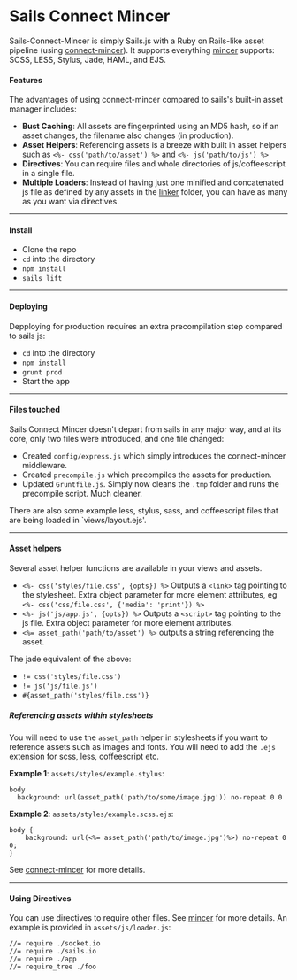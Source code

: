 # Sails Connect Mincer

Sails-Connect-Mincer is simply Sails.js with a Ruby on Rails-like asset pipeline (using [connect-mincer](https://github.com/clarkdave/connect-mincer)). It supports everything [mincer](https://github.com/nodeca/mincer) supports: SCSS, LESS, Stylus, Jade, HAML, and EJS.

#### Features
The advantages of using connect-mincer compared to sails's built-in asset manager includes:
- **Bust Caching**: All assets are fingerprinted using an MD5 hash, so if an asset changes, the filename also changes (in production).
- **Asset Helpers**: Referencing assets is a breeze with built in asset helpers such as `<%- css('path/to/asset') %>` and `<%- js('path/to/js') %>`
- **Directives**: You can require files and whole directories of js/coffeescript in a single file.
- **Multiple Loaders**: Instead of having just one minified and concatenated js file as defined by any assets in the [linker](http://sailsjs.org/#!documentation/assets) folder, you can have as many as you want via directives.

---

#### Install
- Clone the repo
- `cd` into the directory
- `npm install`
- `sails lift`

---

#### Deploying
Depploying for production requires an extra precompilation step compared to sails js:
- `cd` into the directory
- `npm install`
- `grunt prod`
- Start the app

---

#### Files touched
Sails Connect Mincer doesn't depart from sails in any major way, and at its core, only two files were introduced, and one file changed:
- Created `config/express.js` which simply introduces the connect-mincer middleware.
- Created `precompile.js` which precompiles the assets for production.
- Updated `Gruntfile.js`. Simply now cleans the `.tmp` folder and runs the precompile script. Much cleaner.

There are also some example less, stylus, sass, and coffeescript files that are being loaded in `views/layout.ejs'.

---

#### Asset helpers
Several asset helper functions are available in your views and assets.
- `<%- css('styles/file.css', {opts}) %>` Outputs a `<link>` tag pointing to the stylesheet. Extra object parameter for more element attributes, eg `<%- css('css/file.css', {'media': 'print'}) %>`
- `<%- js('js/app.js', {opts}) %>` Outputs a `<script>` tag pointing to the js file. Extra object parameter for more element attributes.
- `<%= asset_path('path/to/asset') %>` outputs a string referencing the asset.

The jade equivalent of the above:
- `!= css('styles/file.css')`
- `!= js('js/file.js')`
- `#{asset_path('styles/file.css')}`

##### Referencing assets within stylesheets
You will need to use the `asset_path` helper in stylesheets if you want to reference assets such as images and fonts. You will need to add the `.ejs` extension for scss, less, coffeescript etc.

**Example 1**: `assets/styles/example.stylus`:
```
body
  background: url(asset_path('path/to/some/image.jpg')) no-repeat 0 0
```

**Example 2**: `assets/styles/example.scss.ejs`:
```
body {
	background: url(<%= asset_path('path/to/image.jpg')%>) no-repeat 0 0;
}
```

See [connect-mincer](https://github.com/clarkdave/connect-mincer) for more details.

---

#### Using Directives
You can use directives to require other files. See [mincer](https://github.com/nodeca/mincer) for more details. An example is provided in `assets/js/loader.js`:

```
//= require ./socket.io
//= require ./sails.io
//= require ./app
//= require_tree ./foo
```



